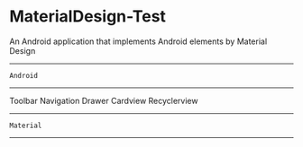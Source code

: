 # MaterialDesign-Test
An Android application that implements Android elements by Material Design 
*******************
    Android
*******************
Toolbar
Navigation Drawer
Cardview
Recyclerview
********************
    Material
********************

